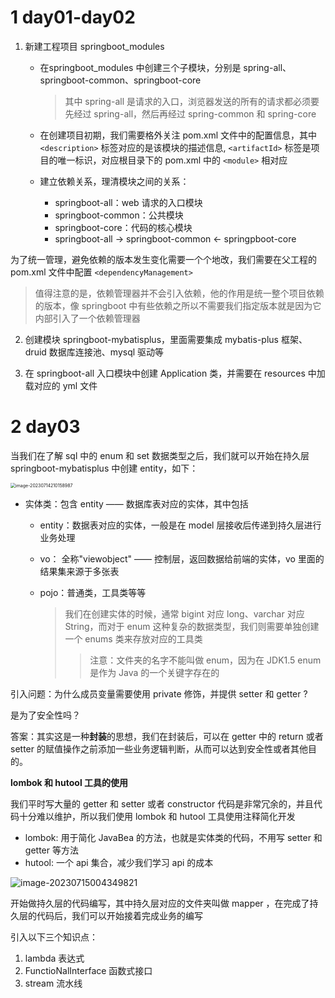 # 1 day01-day02

1. 新建工程项目 springboot_modules 

   - 在springboot_modules 中创建三个子模块，分别是 spring-all、springboot-common、springboot-core

     > 其中 spring-all 是请求的入口，浏览器发送的所有的请求都必须要先经过 spring-all，然后再经过 spring-common 和 spring-core

   - 在创建项目初期，我们需要格外关注 pom.xml 文件中的配置信息，其中 `<description>` 标签对应的是该模块的描述信息, `<artifactId>` 标签是项目的唯一标识，对应根目录下的 pom.xml 中的 `<module>` 相对应

   - 建立依赖关系，理清模块之间的关系：
     - springboot-all：web 请求的入口模块
     - springboot-common：公共模块
     - springboot-core：代码的核心模块
     - springboot-all -> springboot-common <- springpboot-core



为了统一管理，避免依赖的版本发生变化需要一个个地改，我们需要在父工程的 pom.xml 文件中配置 `<dependencyManagement>`

> 值得注意的是，依赖管理器并不会引入依赖，他的作用是统一整个项目依赖的版本，像 springboot 中有些依赖之所以不需要我们指定版本就是因为它内部引入了一个依赖管理器



2. 创建模块 springboot-mybatisplus，里面需要集成 mybatis-plus 框架、druid 数据库连接池、mysql 驱动等



3. 在 springboot-all 入口模块中创建 Application 类，并需要在 resources 中加载对应的 yml 文件

# 2 day03

当我们在了解 sql 中的 enum 和 set 数据类型之后，我们就可以开始在持久层 springboot-mybatisplus 中创建 entity，如下：

<img src="https://new-blog-image.oss-cn-hangzhou.aliyuncs.com/img/image-20230714210158987.png" alt="image-20230714210158987" style="zoom:50%;" />

- 实体类：包含 entity —— 数据库表对应的实体，其中包括

  - entity：数据表对应的实体，一般是在 model 层接收后传递到持久层进行业务处理

  - vo： 全称"viewobject" —— 控制层，返回数据给前端的实体，vo 里面的结果集来源于多张表

  - pojo：普通类，工具类等等

    > 我们在创建实体的时候，通常 bigint 对应 long、varchar 对应 String，而对于 enum 这种复杂的数据类型，我们则需要单独创建一个 enums 类来存放对应的工具类
    >
    > > 注意：文件夹的名字不能叫做 enum，因为在 JDK1.5 enum 是作为 Java 的一个关键字存在的



引入问题：为什么成员变量需要使用 private 修饰，并提供 setter 和 getter ?

是为了安全性吗？

答案：其实这是一种**封装**的思想，我们在封装后，可以在 getter 中的 return 或者 setter 的赋值操作之前添加一些业务逻辑判断，从而可以达到安全性或者其他目的。



**lombok 和 hutool 工具的使用**

我们平时写大量的 getter 和 setter 或者 constructor 代码是非常冗余的，并且代码十分难以维护，所以我们使用 lombok 和 hutool 工具使用注释简化开发

- lombok: 用于简化 JavaBea 的方法，也就是实体类的代码，不用写 setter 和 getter 等方法
- hutool: 一个 api 集合，减少我们学习 api 的成本



![image-20230715004349821](https://new-blog-image.oss-cn-hangzhou.aliyuncs.com/img/image-20230715004349821.png)

开始做持久层的代码编写，其中持久层对应的文件夹叫做 mapper ，在完成了持久层的代码后，我们可以开始接着完成业务的编写

 引入以下三个知识点：

1. lambda 表达式
2. FunctioNalInterface 函数式接口
3. stream 流水线

